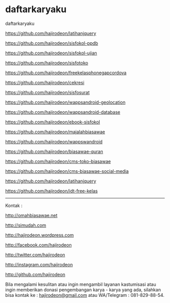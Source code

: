 # daftarkaryaku
daftarkaryaku

https://github.com/hajirodeon/latihanjquery

https://github.com/hajirodeon/sisfokol-ppdb

https://github.com/hajirodeon/sisfokol-ujian

https://github.com/hajirodeon/sisfotoko

https://github.com/hajirodeon/freekelasphonegapcordova

https://github.com/hajirodeon/cekresi

https://github.com/hajirodeon/sisfosurat

https://github.com/hajirodeon/wappsandroid-geolocation

https://github.com/hajirodeon/wappsandroid-database

https://github.com/hajirodeon/ebook-sisfokol

https://github.com/hajirodeon/majalahbiasawae

https://github.com/hajirodeon/wappswandroid

https://github.com/hajirodeon/biasawae-quran

https://github.com/hajirodeon/cms-toko-biasawae

https://github.com/hajirodeon/cms-biasawae-social-media

https://github.com/hajirodeon/latihanjquery

https://github.com/hajirodeon/idt-free-kelas




--------------------------------------------------


Kontak : 

http://omahbiasawae.net

http://simudah.com

http://hajirodeon.wordpress.com

http://facebook.com/hajirodeon

http://twitter.com/hajirodeon

http://instagram.com/hajirodeon

http://github.com/hajirodeon


Bila mengalami kesulitan atau ingin mengambil layanan kastumisasi atau ingin memberikan donasi pengembangan karya - karya yang ada, silahkan bisa kontak ke : hajirodeon@gmail.com atau WA/Telegram : 081-829-88-54.

